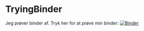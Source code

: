 # TryingBinder
Jeg prøver binder af. Tryk her for at prøve min binder:
[![Binder](https://mybinder.org/badge_logo.svg)](https://mybinder.org/v2/gh/agathebossow/TryingBinder/HEAD)
